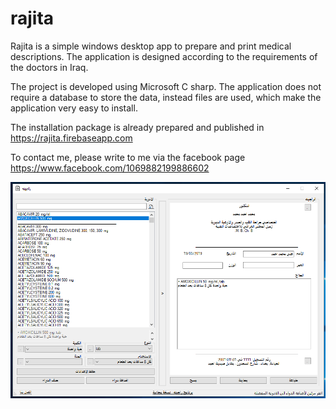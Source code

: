 # rajita
Rajita is a simple windows desktop app to prepare and print medical descriptions. The application is designed according to the requirements of the doctors in Iraq.

The project is developed using Microsoft C sharp. The application does not require a database to store the data, instead files are used, which make the application very easy to install.

The installation package is already prepared and published in https://rajita.firebaseapp.com

To contact me, please write to me via the facebook page https://www.facebook.com/1069882199886602

![alt text](https://github.com/sahibammar/rajita/blob/master/img/snapshot0.png?raw=true)